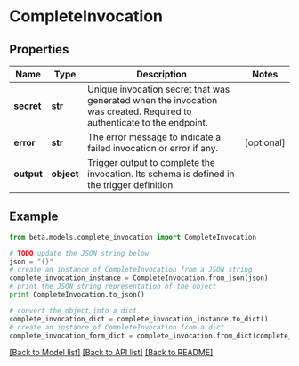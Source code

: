 # CompleteInvocation


## Properties
Name | Type | Description | Notes
------------ | ------------- | ------------- | -------------
**secret** | **str** | Unique invocation secret that was generated when the invocation was created. Required to authenticate to the endpoint. | 
**error** | **str** | The error message to indicate a failed invocation or error if any. | [optional] 
**output** | **object** | Trigger output to complete the invocation. Its schema is defined in the trigger definition. | 

## Example

```python
from beta.models.complete_invocation import CompleteInvocation

# TODO update the JSON string below
json = "{}"
# create an instance of CompleteInvocation from a JSON string
complete_invocation_instance = CompleteInvocation.from_json(json)
# print the JSON string representation of the object
print CompleteInvocation.to_json()

# convert the object into a dict
complete_invocation_dict = complete_invocation_instance.to_dict()
# create an instance of CompleteInvocation from a dict
complete_invocation_form_dict = complete_invocation.from_dict(complete_invocation_dict)
```
[[Back to Model list]](../README.md#documentation-for-models) [[Back to API list]](../README.md#documentation-for-api-endpoints) [[Back to README]](../README.md)


